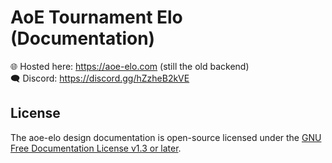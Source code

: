 # AoE Tournament Elo (Documentation)

🌐 Hosted here: <https://aoe-elo.com> (still the old backend)\
🗨 Discord: <https://discord.gg/hZzheB2kVE>

## License

The aoe-elo design documentation is open-source licensed under the
[GNU Free Documentation License v1.3 or later](./LICENSE).
